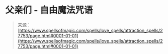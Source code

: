 <!--yml

category: 未分类

date: 2024-06-12 19:17:07

-->

# 父亲们 - 自由魔法咒语

> 来源：[https://www.spellsofmagic.com/spells/love_spells/attraction_spells/27753/page.html#0001-01-01](https://www.spellsofmagic.com/spells/love_spells/attraction_spells/27753/page.html#0001-01-01)

